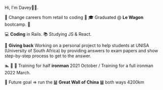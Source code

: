 Hi, I'm Davey👋🏻.

🛒 Change careers from retail to coding 👨  🎓 Graduated @ **Le Wagon** bootcamp. 👨

💻 **Coding** in Rails.  📚 Studying JS & React.

🌱 **Giving back** Working on a personal project to help students at UNISA (University of South Africa) by providing answers to exam papers and show step-by-step   process to get to the answer.

🏊 🏃 🚴  Training for half **ironman** 2021 October / Training for a full ironman 2022 March.

 🎯 Future goal => run the ䷡ **Great Wall of China** ䷡ both ways 4200km
